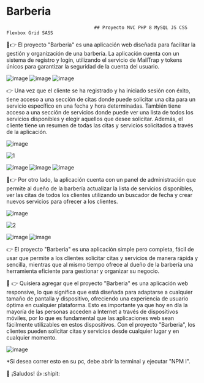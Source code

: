 # Barberia
                                    ## Proyecto MVC PHP 8 MySQL JS CSS Flexbox Grid SASS


💇👉 El proyecto "Barberia" es una aplicación web diseñada para facilitar la gestión y organización de una barbería. La aplicación cuenta con un sistema de registro y login, utilizando el servicio de MailTrap y tokens únicos para garantizar la seguridad de la cuenta del usuario.

![image](https://user-images.githubusercontent.com/81719352/210338769-b9096684-58ae-4b05-807e-34006654cb5b.png)
![image](https://user-images.githubusercontent.com/81719352/210338792-9dd1f524-804d-40de-bc04-49abda36ac35.png)
![image](https://user-images.githubusercontent.com/81719352/210338824-98832690-3c56-4d3f-b071-ef8f58bdc6e4.png)


👉 Una vez que el cliente se ha registrado y ha iniciado sesión con éxito, tiene acceso a una sección de citas donde puede solicitar una cita para un servicio específico en una fecha y hora determinadas. También tiene acceso a una sección de servicios donde puede ver una lista de todos los servicios disponibles y elegir aquellos que desee solicitar. Además, el cliente tiene un resumen de todas las citas y servicios solicitados a través de la aplicación.

![image](https://user-images.githubusercontent.com/81719352/210339065-9e6afa2b-2dc8-44d6-a728-8ea42d5c1f3c.png)

  ![1](https://user-images.githubusercontent.com/81719352/210343573-eeb8f75d-c593-4ca4-a409-2150f2f5ec79.gif)

![image](https://user-images.githubusercontent.com/81719352/210339194-ee21e1bd-936c-4cf5-94f6-c07a7bc5b7a1.png)
![image](https://user-images.githubusercontent.com/81719352/210339258-f832d7eb-7076-487e-af2a-3a3476f3d116.png)
![image](https://user-images.githubusercontent.com/81719352/210339305-4c5f5788-d24b-4485-b254-f8f6e603b2d1.png)


🔐👉 Por otro lado, la aplicación cuenta con un panel de administración que permite al dueño de la barbería actualizar la lista de servicios disponibles, ver las citas de todos los clientes utilizando un buscador de fecha y crear nuevos servicios para ofrecer a los clientes.

![image](https://user-images.githubusercontent.com/81719352/210339376-acc8fa1f-df7e-49d3-8fb0-7fb45e256790.png)

  ![2](https://user-images.githubusercontent.com/81719352/210343621-b0ca3244-da19-4ae2-b65c-1f8d90c67d8a.gif)

![image](https://user-images.githubusercontent.com/81719352/210339482-bb1e2fad-976f-459b-9abe-3cc8746a2ea9.png)
![image](https://user-images.githubusercontent.com/81719352/210339521-bf3c7ad6-26b0-4dd9-b44a-d91d31901512.png)


👉 El proyecto "Barberia" es una aplicación simple pero completa, fácil de usar que permite a los clientes solicitar citas y servicios de manera rápida y sencilla, mientras que al mismo tiempo ofrece al dueño de la barbería una herramienta eficiente para gestionar y organizar su negocio.

📲 👉 Quisiera agregar que el proyecto "Barberia" es una aplicación web responsive, lo que significa que está diseñada para adaptarse a cualquier tamaño de pantalla y dispositivo, ofreciendo una experiencia de usuario óptima en cualquier plataforma. Esto es importante ya que hoy en día la mayoría de las personas acceden a Internet a través de dispositivos móviles, por lo que es fundamental que las aplicaciones web sean fácilmente utilizables en estos dispositivos. Con el proyecto "Barberia", los clientes pueden solicitar citas y servicios desde cualquier lugar y en cualquier momento.

![image](https://user-images.githubusercontent.com/81719352/210343669-ee4fe20b-86d3-4a6d-8b15-0cfe894bed77.png)

*Si desea correr esto en su pc, debe abrir la terminal y ejecutar "NPM I".

👋 ¡Saludos! :+1: :shipit: 


